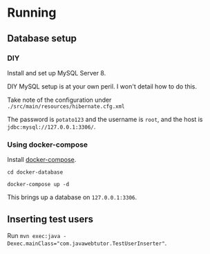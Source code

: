 # Running

## Database setup

### DIY

Install and set up MySQL Server 8.

DIY MySQL setup is at your own peril. I won't detail how to do this.

Take note of the configuration under `./src/main/resources/hibernate.cfg.xml`

The password is `potato123` and the username is `root`, and the host is `jdbc:mysql://127.0.0.1:3306/`.

### Using docker-compose

Install [docker-compose](https://docs.docker.com/compose/install/).

`cd docker-database`

`docker-compose up -d`

This brings up a database on `127.0.0.1:3306`.

## Inserting test users

Run `mvn exec:java -Dexec.mainClass="com.javawebtutor.TestUserInserter"`.